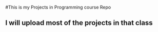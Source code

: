 #This is my Projects in Programming course Repo
## I will upload most of the projects in that class
